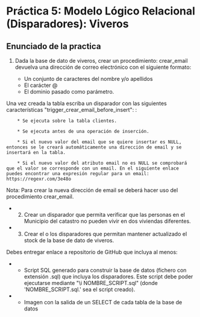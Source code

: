 # Práctica 5: Modelo Lógico Relacional (Disparadores): Viveros

## Enunciado de la practica

1. Dada la base de dato de viveros, crear un procedimiento: crear_email devuelva una dirección de correo electrónico con el siguiente formato:

    * Un conjunto de caracteres del nombre y/o apellidos
    * El carácter @
    * El dominio pasado como parámetro.

Una vez creada la tabla escriba un disparador con las siguientes características "trigger_crear_email_before_insert":
:
    
        * Se ejecuta sobre la tabla clientes.
        
        * Se ejecuta antes de una operación de inserción.
        
        * Si el nuevo valor del email que se quiere insertar es NULL, entonces se le creará automáticamente una dirección de email y se insertará en la tabla.
        
        * Si el nuevo valor del atributo email no es NULL se comprobará que el valor se corresponde con un email. En el siguiente enlace puedes encontrar una expresión regular para un email: https://regexr.com/3e48o

Nota: Para crear la nueva dirección de email se deberá hacer uso del procedimiento crear_email.

* 2. Crear un disparador que permita verificar que las personas en el Municipio del catastro no pueden vivir en dos viviendas diferentes.

* 3. Crear el o los disparadores que permitan mantener actualizado el stock de la base de dato de viveros.

Debes entregar enlace a repositorio de GitHub que incluya al menos:

* - Script SQL generado para construir la base de datos (fichero con extensión .sql) que incluya los disparadores. Este script debe poder ejecutarse mediante "\i NOMBRE_SCRIPT.sql" (donde 'NOMBRE_SCRIPT.sql.' sea el script creado).  

* - Imagen con la salida de un SELECT de cada tabla de la base de datos

